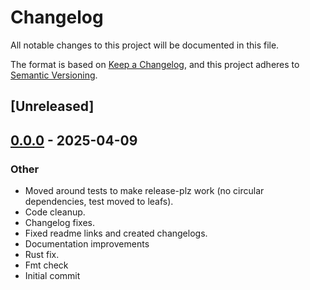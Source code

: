 # Changelog

All notable changes to this project will be documented in this file.

The format is based on [Keep a Changelog](https://keepachangelog.com/en/1.0.0/),
and this project adheres to [Semantic Versioning](https://semver.org/spec/v2.0.0.html).

## [Unreleased]

## [0.0.0](https://github.com/lukasfri/xmlity/releases/tag/xmlity-derive-v0.0.0) - 2025-04-09

### Other

- Moved around tests to make release-plz work (no circular dependencies, test moved to leafs).
- Code cleanup.
- Changelog fixes.
- Fixed readme links and created changelogs.
- Documentation improvements
- Rust fix.
- Fmt check
- Initial commit
